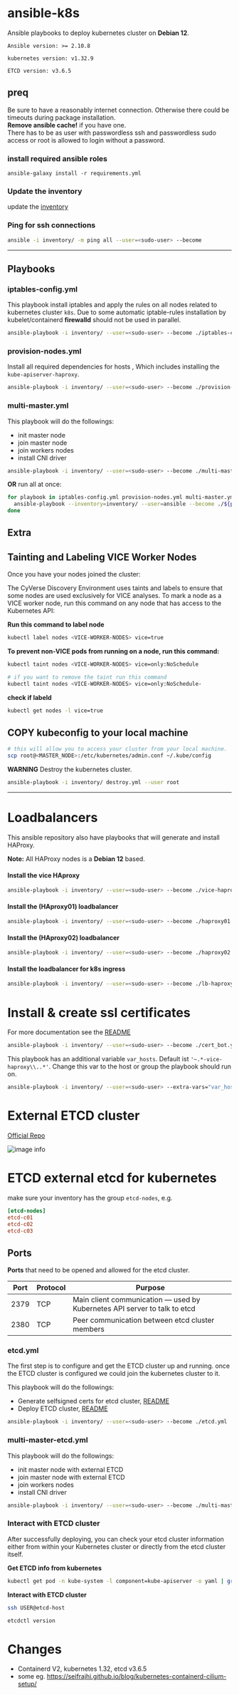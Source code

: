 # ansible-k8s

Ansible playbooks to deploy kubernetes cluster on **Debian 12**.

`Ansible version: >= 2.10.8`

`kubernetes version: v1.32.9`

`ETCD version: v3.6.5`

## preq

Be sure to have a reasonably internet connection. Otherwise there could be timeouts during package installation.  
**Remove ansible cache!** if you have one.  
There has to be as user with passwordless ssh and passwordless sudo access or root is allowed to login without a password.

### install required ansible roles

`ansible-galaxy install -r requirements.yml`

### Update the inventory

update the [inventory](./inventory/hosts)

### Ping for ssh connections

```bash
ansible -i inventory/ -m ping all --user=<sudo-user> --become 
```

---

## Playbooks

### iptables-config.yml

This playbook install iptables and apply the rules on all nodes related to kubernetes cluster `k8s`.
Due to some automatic iptable-rules installation by kubelet/containerd **firewalld** should not be used in parallel.

```bash
ansible-playbook -i inventory/ --user=<sudo-user> --become ./iptables-config.yml
```

### provision-nodes.yml

Install all required dependencies for hosts , Which includes installing the `kube-apiserver-haproxy`.

```bash
ansible-playbook -i inventory/ --user=<sudo-user> --become ./provision-nodes.yml
```

### multi-master.yml

This playbook will do the followings:
* init master node
* join master node
* join workers nodes
* install CNI driver

```bash
ansible-playbook -i inventory/ --user=<sudo-user> --become ./multi-master.yml
```

**OR** run all at once:

```bash
for playbook in iptables-config.yml provision-nodes.yml multi-master.yml vice-haproxy-install.yaml;do
  ansible-playbook --inventory=inventory/ --user=ansible --become ./${playbook}
done
```

## Extra

## Tainting and Labeling VICE Worker Nodes
Once you have your nodes joined the cluster:

The CyVerse Discovery Environment uses taints and labels to ensure that some nodes are used exclusively for VICE
analyses. To mark a node as a VICE worker node, run this command on any node that has access to the Kubernetes API:

**Run this command to label node**
```bash
kubectl label nodes <VICE-WORKER-NODES> vice=true
```

**To prevent non-VICE pods from running on a node, run this command:**
```bash
kubectl taint nodes <VICE-WORKER-NODES> vice=only:NoSchedule

# if you want to remove the taint run this command
kubectl taint nodes <VICE-WORKER-NODES> vice=only:NoSchedule-
```

**check if labeld**
```bash
kubectl get nodes -l vice=true
```

## COPY kubeconfig to your local machine
```bash
# this will allow you to access your cluster from your local machine.
scp root@<MASTER_NODE>:/etc/kubernetes/admin.conf ~/.kube/config
```


**WARNING**
Destroy the kubernetes cluster.

```bash
ansible-playbook -i inventory/ destroy.yml --user root
```

---

# Loadbalancers

This ansible repository also have playbooks that will generate and install HAProxy.

**Note:** All HAProxy nodes is a **Debian 12** based.

#### Install the vice HAproxy

```bash
ansible-playbook -i inventory/ --user=<sudo-user> --become ./vice-haproxy-install.yaml
```

#### Install the (HAproxy01) loadbalancer

```bash
ansible-playbook -i inventory/ --user=<sudo-user> --become ./haproxy01.yml
```

#### Install the (HAproxy02) loadbalancer

```bash
ansible-playbook -i inventory/ --user=<sudo-user> --become ./haproxy02.yml
```

#### Install the loadbalancer for k8s ingress
```bash
ansible-playbook -i inventory/ --user=<sudo-user> --become ./lb-haproxy-install.yaml
```

# Install & create ssl certificates

For more documentation see the [README](roles/cert_bot/README.md) 

```bash
ansible-playbook -i inventory/ --user=<sudo-user> --become ./cert_bot.yaml
```

This playbook has an additional variable `var_hosts`. Default ist `'~.*-vice-haproxy\\..*'`. Change this var to the host or group the playbook should run on.


```bash
ansible-playbook -i inventory/ --user=<sudo-user> --extra-vars="var_hosts=loadbalancer" --become ./cert_bot.yaml
```

# External ETCD cluster
[Official Repo](https://github.com/etcd-io/etcd/)

![image info](./images/etcd.jpg)


# ETCD external etcd for kubernetes

make sure your inventory has the group `etcd-nodes`, e.g.
```conf
[etcd-nodes]
etcd-c01
etcd-c02
etcd-c03
```

## Ports
**Ports** that need to be opened and allowed for the etcd cluster.

| Port | Protocol | Purpose |
|------|----------|---------|
| 2379 | TCP | Main client communication — used by Kubernetes API server to talk to etcd |
| 2380 | TCP | Peer communication between etcd cluster members |

### etcd.yml
The first step is to configure and get the ETCD cluster up and running.
once the ETCD cluster is configured we could join the kubernetes cluster to it.


This playbook will do the followings:

* Generate selfsigned certs for etcd cluster, [README](./roles/etcd_certificates/README.md)
* Deploy ETCD cluster, [README](./roles/external-etcd/README.md)

```bash
ansible-playbook -i inventory/ --user=<sudo-user> --become ./etcd.yml
```

### multi-master-etcd.yml

This playbook will do the followings:
* init master node with external ETCD
* join master node with external ETCD
* join workers nodes
* install CNI driver

```bash
ansible-playbook -i inventory/ --user=<sudo-user> --become ./multi-master-etcd.yml
```

### Interact with ETCD cluster
After successfully deploying, you can check your etcd cluster information either from within your Kubernetes cluster or directly from the etcd cluster itself.

**Get ETCD info from kubernetes**
```bash
kubectl get pod -n kube-system -l component=kube-apiserver -o yaml | grep -i etcd
```

**Interact with ETCD cluster**
```bash
ssh USER@etcd-host

etcdctl version
```



# Changes
* Containerd V2, kubernetes 1.32, etcd v3.6.5
* some eg. https://seifrajhi.github.io/blog/kubernetes-containerd-cilium-setup/
